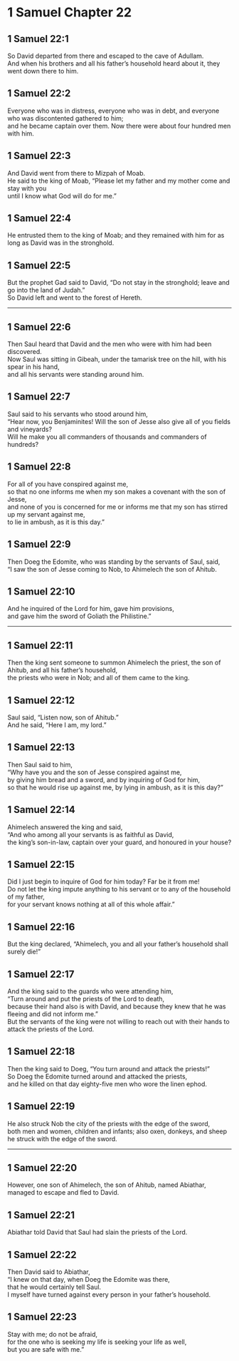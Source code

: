 # 1 Samuel Chapter 22

## 1 Samuel 22:1

So David departed from there and escaped to the cave of Adullam.  
And when his brothers and all his father’s household heard about it, they went down there to him.

## 1 Samuel 22:2

Everyone who was in distress, everyone who was in debt, and everyone who was discontented gathered to him;  
and he became captain over them. Now there were about four hundred men with him.

## 1 Samuel 22:3

And David went from there to Mizpah of Moab.  
He said to the king of Moab, “Please let my father and my mother come and stay with you  
until I know what God will do for me.”

## 1 Samuel 22:4

He entrusted them to the king of Moab; and they remained with him for as long as David was in the stronghold.

## 1 Samuel 22:5

But the prophet Gad said to David, “Do not stay in the stronghold; leave and go into the land of Judah.”  
So David left and went to the forest of Hereth.

---

## 1 Samuel 22:6

Then Saul heard that David and the men who were with him had been discovered.  
Now Saul was sitting in Gibeah, under the tamarisk tree on the hill, with his spear in his hand,  
and all his servants were standing around him.

## 1 Samuel 22:7

Saul said to his servants who stood around him,  
“Hear now, you Benjaminites! Will the son of Jesse also give all of you fields and vineyards?  
Will he make you all commanders of thousands and commanders of hundreds?

## 1 Samuel 22:8

For all of you have conspired against me,  
so that no one informs me when my son makes a covenant with the son of Jesse,  
and none of you is concerned for me or informs me that my son has stirred up my servant against me,  
to lie in ambush, as it is this day.”

## 1 Samuel 22:9

Then Doeg the Edomite, who was standing by the servants of Saul, said,  
“I saw the son of Jesse coming to Nob, to Ahimelech the son of Ahitub.

## 1 Samuel 22:10

And he inquired of the Lord for him, gave him provisions,  
and gave him the sword of Goliath the Philistine.”

---

## 1 Samuel 22:11

Then the king sent someone to summon Ahimelech the priest, the son of Ahitub, and all his father’s household,  
the priests who were in Nob; and all of them came to the king.

## 1 Samuel 22:12

Saul said, “Listen now, son of Ahitub.”  
And he said, “Here I am, my lord.”

## 1 Samuel 22:13

Then Saul said to him,  
“Why have you and the son of Jesse conspired against me,  
by giving him bread and a sword, and by inquiring of God for him,  
so that he would rise up against me, by lying in ambush, as it is this day?”

## 1 Samuel 22:14

Ahimelech answered the king and said,  
“And who among all your servants is as faithful as David,  
the king’s son-in-law, captain over your guard, and honoured in your house?

## 1 Samuel 22:15

Did I just begin to inquire of God for him today? Far be it from me!  
Do not let the king impute anything to his servant or to any of the household of my father,  
for your servant knows nothing at all of this whole affair.”

## 1 Samuel 22:16

But the king declared, “Ahimelech, you and all your father’s household shall surely die!”

## 1 Samuel 22:17

And the king said to the guards who were attending him,  
“Turn around and put the priests of the Lord to death,  
because their hand also is with David, and because they knew that he was fleeing and did not inform me.”  
But the servants of the king were not willing to reach out with their hands to attack the priests of the Lord.

## 1 Samuel 22:18

Then the king said to Doeg, “You turn around and attack the priests!”  
So Doeg the Edomite turned around and attacked the priests,  
and he killed on that day eighty-five men who wore the linen ephod.

## 1 Samuel 22:19

He also struck Nob the city of the priests with the edge of the sword,  
both men and women, children and infants; also oxen, donkeys, and sheep he struck with the edge of the sword.

---

## 1 Samuel 22:20

However, one son of Ahimelech, the son of Ahitub, named Abiathar, managed to escape and fled to David.

## 1 Samuel 22:21

Abiathar told David that Saul had slain the priests of the Lord.

## 1 Samuel 22:22

Then David said to Abiathar,  
“I knew on that day, when Doeg the Edomite was there,  
that he would certainly tell Saul.  
I myself have turned against every person in your father’s household.

## 1 Samuel 22:23

Stay with me; do not be afraid,  
for the one who is seeking my life is seeking your life as well,  
but you are safe with me.”
